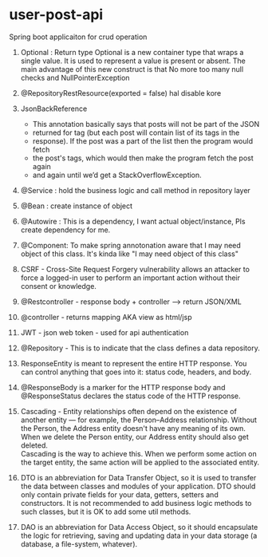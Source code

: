 # user-post-api
Spring boot applicaiton for crud operation

1) Optional : Return type Optional is a new container type that wraps a single value. It is used 
    to represent a value is present or absent. The main advantage of this new construct is that 
    No more too many null checks and NullPointerException
2) @RepositoryRestResource(exported = false) hal disable kore
3) JsonBackReference
   	 * This annotation basically says that posts will not be part of the JSON
   	 * returned for tag (but each post will contain list of its tags in the
   	 * response). If the post was a part of the list then the program would fetch
   	 * the post's tags, which would then make the program fetch the post again
   	 * and again until we’d get a StackOverflowException.
   	 
4) @Service : hold the business logic and call method in repository layer
5) @Bean : create instance of object 
6) @Autowire : This is a dependency, I want actual object/instance, Pls create dependency for me.
7) @Component: To make spring annotonation aware that I may need object of this class.
    It's kinda like "I may need object of this class"
8) CSRF - Cross-Site Request Forgery vulnerability allows an attacker to force 
    a logged-in user to perform an important action without their consent or knowledge.
9) @Restcontroller - response body + controller --> return JSON/XML
10) @controller - returns mapping AKA view as html/jsp
11) JWT - json web token - used for api authentication 
12) @Repository - This is to indicate that the class defines a data repository.
13) ResponseEntity is meant to represent the entire HTTP response. 
    You can control anything that goes into it: status code, headers, and body.
14) @ResponseBody is a marker for the HTTP response body and @ResponseStatus declares the 
    status code of the HTTP response.
15) Cascading - Entity relationships often depend on the existence of another entity — for example, 
    the Person–Address relationship. Without the Person, the Address entity doesn't have any meaning of 
    its own. When we delete the Person entity, our Address entity should also get deleted.        
    Cascading is the way to achieve this. When we perform some action on the target entity, 
    the same action will be applied to the associated entity.
17) DTO is an abbreviation for Data Transfer Object, 
    so it is used to transfer the data between classes and modules of your application. 
    DTO should only contain private fields for your data, getters, setters and constructors. 
    It is not recommended to add business logic methods to such classes, but it is OK to add 
    some util methods. 
18) DAO is an abbreviation for Data Access Object, 
    so it should encapsulate the logic for retrieving, saving and updating data in your
    data storage (a database, a file-system, whatever).
    